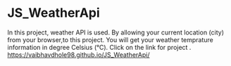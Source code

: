 # JS_WeatherApi
In this project, weather API is used. By allowing your current location (city) from your browser,to this project. 
You will get your weather temprature information in degree Celsius (°C). 
Click on the link for project .
https://vaibhavdhole98.github.io/JS_WeatherApi/
